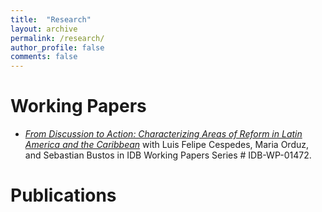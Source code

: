 ```yaml
---
title:  "Research"
layout: archive
permalink: /research/
author_profile: false
comments: false
---
```


# Working Papers

- [*From Discussion to Action: Characterizing Areas of Reform in Latin America and the Caribbean*](https://publications.iadb.org/en/discussion-action-characterizing-areas-reform-latin-america-and-caribbean) with Luis Felipe Cespedes, Maria Orduz, and Sebastian Bustos in IDB Working Papers Series # IDB-WP-01472. 

# Publications
